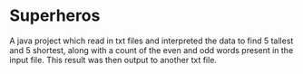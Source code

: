 # Superheros

A java project which read in txt files and interpreted the data to find 5 tallest and 5 shortest, along with a count of the even and odd words present in the input file. This result was then output to another txt file.
